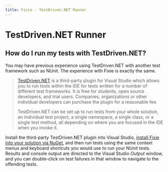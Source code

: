 ```yaml
---
title: Fixie - TestDriven.NET Runner
---
```

# TestDriven.NET Runner

## How do I run my tests with TestDriven.NET?

You may have previous experience using TestDriven.NET with another test framework such as NUnit.  The experience with Fixie is exactly the same.

> [TestDriven.NET](http://www.testdriven.net/) is a third-party plugin for Visual Studio which allows you to run tests within the IDE for tests written for a number of different test frameworks.  It is free for students, open source developers, and trial users.  Companies, organizations or other individual developers can purchase the plugin for a reasonable fee.
>
> TestDriven.NET can be set up to run tests from your whole solution, an individual test project, a single namespace, a single class, or a single test method, all depending on where you are focused in the IDE when you invoke it.

Install the third-party TestDriven.NET plugin into Visual Studio, [install Fixie into your solution via NuGet](../quick-start), and then run tests using the same context menus and keyboard shortcuts you would use to run your NUnit tests.  Results and console output are directed to the Visual Studio *Output* window, and you can double-click on test failures in that window to navigate to the offending tests.